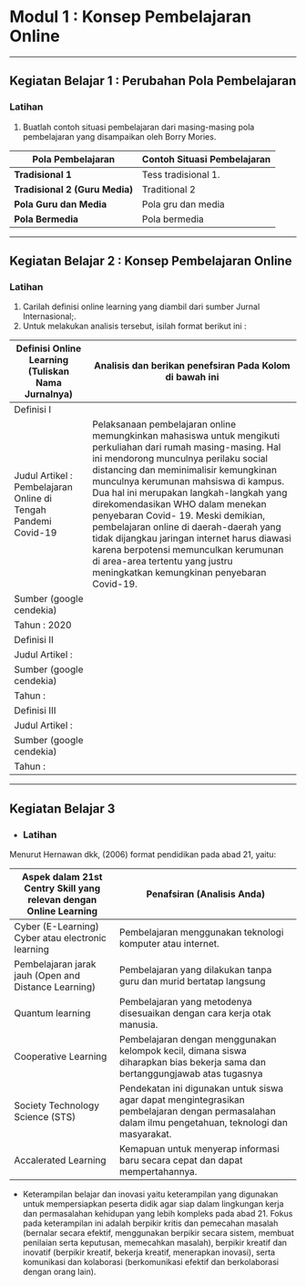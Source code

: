# __Modul 1 : Konsep Pembelajaran Online__

---

## __Kegiatan Belajar 1 : Perubahan Pola Pembelajaran__

### __Latihan__
1. Buatlah contoh situasi pembelajaran dari masing-masing pola pembelajaran yang disampaikan oleh Borry Mories.


|     __Pola Pembelajaran__      | __Contoh Situasi Pembelajaran__ |
|--------------------------------|---------------------------------|
|__Tradisional 1__               |Tess tradisional 1.                                |
|__Tradisional 2 (Guru Media)__  |Traditional 2                         |
|__Pola Guru dan Media__         |Pola gru dan media                                                            |
|__Pola Bermedia__               |Pola bermedia                        |

---

## __Kegiatan Belajar 2 : Konsep Pembelajaran Online__

### __Latihan__

1. Carilah definisi online learning yang diambil dari sumber Jurnal Internasional;.
2. Untuk melakukan analisis tersebut, isilah format berikut ini :

|__Definisi Online Learning (Tuliskan Nama Jurnalnya)__|__Analisis dan berikan penefsiran Pada Kolom di bawah ini__|
|------------------------------------------------------|-----------------------------------------------------------|
| Definisi I                                           |                                                           |
| Judul Artikel : Pembelajaran Online di Tengah Pandemi Covid-19                                               |Pelaksanaan pembelajaran online memungkinkan mahasiswa untuk mengikuti perkuliahan dari rumah masing-masing. Hal ini mendorong munculnya perilaku social distancing dan meminimalisir kemungkinan munculnya kerumunan mahsiswa di kampus. Dua hal ini merupakan langkah-langkah yang direkomendasikan WHO dalam menekan penyebaran Covid- 19. Meski demikian, pembelajaran online di daerah-daerah yang tidak dijangkau jaringan internet harus diawasi karena berpotensi memunculkan kerumunan di area-area tertentu yang justru meningkatkan kemungkinan penyebaran Covid-19.                                                            |
| Sumber (google cendekia)                             |                                                           |
| Tahun : 2020                                         |                                                           |
| Definisi II                                          |                                                           |
| Judul Artikel :
| Sumber (google cendekia)
| Tahun :  
| Definisi III
| Judul Artikel :
| Sumber (google cendekia)
| Tahun :                                                                                                        
---

## Kegiatan Belajar 3

- ### Latihan
Menurut Hernawan dkk, (2006) format pendidikan pada abad 21, yaitu:

| Aspek dalam 21st Centry  Skill yang relevan dengan Online Learning      | Penafsiran (Analisis Anda)  |
| --------------------  | ----------- |
| Cyber (E-Learning) Cyber atau electronic learning | Pembelajaran menggunakan teknologi komputer atau internet.|
| Pembelajaran jarak jauh (Open and Distance Learning)           | Pembelajaran yang dilakukan tanpa guru dan murid bertatap langsung    |
| Quantum learning              | Pembelajaran yang metodenya disesuaikan dengan cara kerja otak manusia.| 
| Cooperative Learning              | Pembelajaran dengan menggunakan kelompok kecil, dimana siswa diharapkan bias bekerja sama dan bertanggungjawab atas tugasnya      |
| Society Technology Science (STS)             | Pendekatan ini digunakan untuk siswa agar dapat mengintegrasikan pembelajaran dengan permasalahan dalam ilmu pengetahuan, teknologi dan masyarakat.    |
| Accalerated Learning            | Kemapuan untuk menyerap informasi baru secara cepat dan dapat mempertahannya.|

- Keterampilan belajar dan inovasi yaitu keterampilan yang digunakan untuk mempersiapkan peserta didik agar siap dalam lingkungan kerja dan permasalahan kehidupan yang lebih kompleks pada abad 21. Fokus pada keterampilan ini adalah berpikir kritis dan pemecahan masalah (bernalar secara efektif, menggunakan berpikir secara sistem, membuat penilaian serta keputusan, memecahkan masalah), berpikir kreatif dan inovatif (berpikir kreatif, bekerja kreatif, menerapkan inovasi), serta komunikasi dan kolaborasi (berkomunikasi efektif dan berkolaborasi dengan orang lain).

